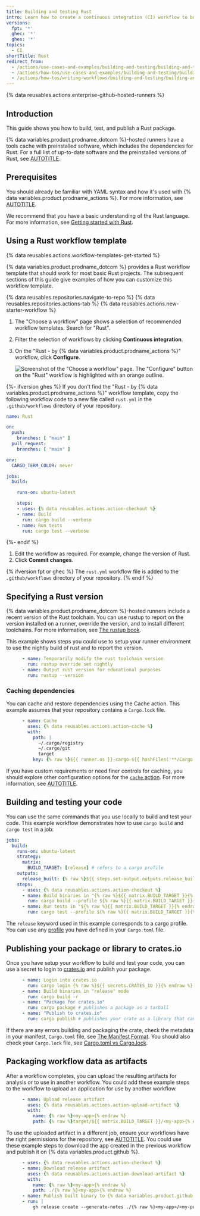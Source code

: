 ```yaml
---
title: Building and testing Rust
intro: Learn how to create a continuous integration (CI) workflow to build and test your Rust project.
versions:
  fpt: '*'
  ghec: '*'
  ghes: '*'
topics:
  - CI
shortTitle: Rust
redirect_from:
  - /actions/use-cases-and-examples/building-and-testing/building-and-testing-rust
  - /actions/how-tos/use-cases-and-examples/building-and-testing/building-and-testing-rust
  - /actions/how-tos/writing-workflows/building-and-testing/building-and-testing-rust
---
```


{% data reusables.actions.enterprise-github-hosted-runners %}

## Introduction

This guide shows you how to build, test, and publish a Rust package.

{% data variables.product.prodname_dotcom %}-hosted runners have a tools cache with preinstalled software, which includes the dependencies for Rust. For a full list of up-to-date software and the preinstalled versions of Rust, see [AUTOTITLE](/actions/using-github-hosted-runners/using-github-hosted-runners/about-github-hosted-runners#preinstalled-software).

## Prerequisites

You should already be familiar with YAML syntax and how it's used with {% data variables.product.prodname_actions %}. For more information, see [AUTOTITLE](/actions/using-workflows/workflow-syntax-for-github-actions).

We recommend that you have a basic understanding of the Rust language. For more information, see [Getting started with Rust](https://www.rust-lang.org/learn).

## Using a Rust workflow template

{% data reusables.actions.workflow-templates-get-started %}

{% data variables.product.prodname_dotcom %} provides a Rust workflow template that should work for most basic Rust projects. The subsequent sections of this guide give examples of how you can customize this workflow template.

{% data reusables.repositories.navigate-to-repo %}
{% data reusables.repositories.actions-tab %}
{% data reusables.actions.new-starter-workflow %}
1. The "Choose a workflow" page shows a selection of recommended workflow templates. Search for "Rust".
1. Filter the selection of workflows by clicking **Continuous integration**.
1. On the "Rust - by {% data variables.product.prodname_actions %}" workflow, click **Configure**.

   ![Screenshot of the "Choose a workflow" page. The "Configure" button on the "Rust" workflow is highlighted with an orange outline.](/assets/images/help/actions/starter-workflow-rust.png)

{%- ifversion ghes %}
   If you don't find the "Rust - by {% data variables.product.prodname_actions %}" workflow template, copy the following workflow code to a new file called `rust.yml` in the `.github/workflows` directory of your repository.

   ```yaml copy
   name: Rust

   on:
     push:
       branches: [ "main" ]
     pull_request:
       branches: [ "main" ]

   env:
     CARGO_TERM_COLOR: never

   jobs:
     build:

       runs-on: ubuntu-latest

       steps:
       - uses: {% data reusables.actions.action-checkout %}
       - name: Build
         run: cargo build --verbose
       - name: Run tests
         run: cargo test --verbose
   ```

{%- endif %}

1. Edit the workflow as required. For example, change the version of Rust.
1. Click **Commit changes**.

{% ifversion fpt or ghec %}
   The `rust.yml` workflow file is added to the `.github/workflows` directory of your repository.
{% endif %}

## Specifying a Rust version

{% data variables.product.prodname_dotcom %}-hosted runners include a recent version of the Rust toolchain. You can use rustup to report on the version installed on a runner, override the version, and to install different toolchains. For more information, see [The rustup book](https://rust-lang.github.io/rustup/).

This example shows steps you could use to setup your runner environment to use the nightly build of rust and to report the version.

```yaml copy
      - name: Temporarily modify the rust toolchain version
        run: rustup override set nightly
      - name: Output rust version for educational purposes
        run: rustup --version
```

### Caching dependencies

You can cache and restore dependencies using the Cache action. This example assumes that your repository contains a `Cargo.lock` file.

```yaml copy
      - name: Cache
        uses: {% data reusables.actions.action-cache %}
        with:
          path: |
            ~/.cargo/registry
            ~/.cargo/git
            target
          key: {% raw %}${{ runner.os }}-cargo-${{ hashFiles('**/Cargo.lock') }}{% endraw %}
```

If you have custom requirements or need finer controls for caching, you should explore other configuration options for the [`cache` action](https://github.com/marketplace/actions/cache). For more information, see [AUTOTITLE](/actions/using-workflows/caching-dependencies-to-speed-up-workflows).

## Building and testing your code

You can use the same commands that you use locally to build and test your code. This example workflow demonstrates how to use `cargo build` and `cargo test` in a job:

```yaml copy
jobs:
  build:
    runs-on: ubuntu-latest
    strategy:
      matrix:
        BUILD_TARGET: [release] # refers to a cargo profile
    outputs:
      release_built: {% raw %}${{ steps.set-output.outputs.release_built }}{% endraw %}
    steps:
      - uses: {% data reusables.actions.action-checkout %}
      - name: Build binaries in "{% raw %}${{ matrix.BUILD_TARGET }}{% endraw %}" mode
        run: cargo build --profile ${% raw %}{{ matrix.BUILD_TARGET }}{% endraw %}
      - name: Run tests in "${% raw %}{{ matrix.BUILD_TARGET }}{% endraw %}" mode
        run: cargo test --profile ${% raw %}{{ matrix.BUILD_TARGET }}{% endraw %}
```

The `release` keyword used in this example corresponds to a cargo profile. You can use any [profile](https://doc.rust-lang.org/cargo/reference/profiles.html) you have defined in your `Cargo.toml` file.

## Publishing your package or library to crates.io

Once you have setup your workflow to build and test your code, you can use a secret to login to [crates.io](https://crates.io/) and publish your package.

```yaml copy
      - name: Login into crates.io
        run: cargo login {% raw %}${{ secrets.CRATES_IO }}{% endraw %}
      - name: Build binaries in "release" mode
        run: cargo build -r
      - name: "Package for crates.io"
        run: cargo package # publishes a package as a tarball
      - name: "Publish to crates.io"
        run: cargo publish # publishes your crate as a library that can be added as a dependency
```

If there are any errors building and packaging the crate, check the metadata in your manifest, `Cargo.toml` file, see [The Manifest Format](https://doc.rust-lang.org/cargo/reference/manifest.html). You should also check your `Cargo.lock` file, see [Cargo.toml vs Cargo.lock](https://doc.rust-lang.org/cargo/guide/cargo-toml-vs-cargo-lock.html).

## Packaging workflow data as artifacts

After a workflow completes, you can upload the resulting artifacts for analysis or to use in another workflow. You could add these example steps to the workflow to upload an application for use by another workflow.

```yaml copy
      - name: Upload release artifact
        uses: {% data reusables.actions.action-upload-artifact %}
        with:
          name: {% raw %}<my-app>{% endraw %}
          path: {% raw %}target/${{ matrix.BUILD_TARGET }}/<my-app>{% endraw %}
```

To use the uploaded artifact in a different job, ensure your workflows have the right permissions for the repository, see [AUTOTITLE](/actions/security-for-github-actions/security-guides/automatic-token-authentication). You could use these example steps to download the app created in the previous workflow and publish it on {% data variables.product.github %}.

```yaml copy
      - uses: {% data reusables.actions.action-checkout %}
      - name: Download release artifact
        uses: {% data reusables.actions.action-download-artifact %}
        with:
          name: {% raw %}<my-app>{% endraw %}
          path: ./{% raw %}<my-app>{% endraw %}
      - name: Publish built binary to {% data variables.product.github %} releases
      - run: |
          gh release create --generate-notes ./{% raw %}<my-app>/<my-project>#<my-app>{% endraw %}
